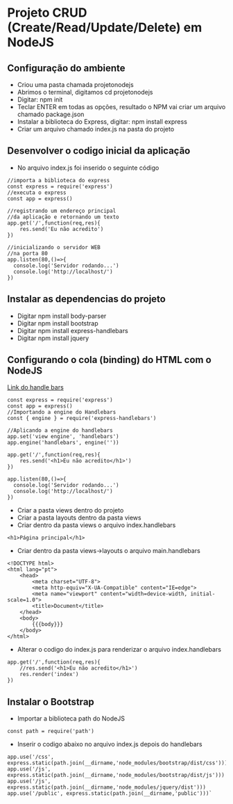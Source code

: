 # Projeto CRUD (Create/Read/Update/Delete) em NodeJS

## Configuração do ambiente
- Criou uma pasta chamada projetonodejs
- Abrimos o terminal, digitamos cd projetonodejs
- Digitar: npm init
- Teclar ENTER em todas as opções, resultado o NPM vai criar um arquivo chamado package.json
- Instalar a biblioteca do Express, digitar: npm install express
- Criar um arquivo chamado index.js na pasta do projeto

## Desenvolver o codigo inicial da aplicação
- No arquivo index.js foi inserido o seguinte código
```
//importa a biblioteca do express
const express = require('express')
//executa o express
const app = express()

//registrando um endereço principal
//da aplicação e retornando um texto
app.get('/',function(req,res){
    res.send('Eu não acredito')
})

//inicializando o servidor WEB
//na porta 80
app.listen(80,()=>{
  console.log('Servidor rodando...')  
  console.log('http://localhost/')
})
```

## Instalar as dependencias do projeto
- Digitar npm install body-parser
- Digitar npm install bootstrap
- Digitar npm install express-handlebars
- Digitar npm install jquery

## Configurando o cola (binding) do HTML com o NodeJS
[Link do handle bars](https://handlebarsjs.com/)

```
const express = require('express')
const app = express()
//Importando a engine do Handlebars
const { engine } = require('express-handlebars')

//Aplicando a engine do handlebars
app.set('view engine', 'handlebars')
app.engine('handlebars', engine(''))

app.get('/',function(req,res){
    res.send('<h1>Eu não acredito</h1>')
})

app.listen(80,()=>{
  console.log('Servidor rodando...')  
  console.log('http://localhost/')
})
```

- Criar a pasta views dentro do projeto
- Criar a pasta layouts dentro da pasta views
- Criar dentro da pasta views o arquivo index.handlebars

```
<h1>Página principal</h1>
```

- Criar dentro da pasta views->layouts o arquivo main.handlebars

```
<!DOCTYPE html>
<html lang="pt">
    <head>
        <meta charset="UTF-8">
        <meta http-equiv="X-UA-Compatible" content="IE=edge">
        <meta name="viewport" content="width=device-width, initial-scale=1.0">
        <title>Document</title>
    </head>
    <body>
        {{{body}}}
    </body>
</html>
```

- Alterar o codigo do index.js para renderizar o arquivo index.handlebars

```
app.get('/',function(req,res){
    //res.send('<h1>Eu não acredito</h1>')
    res.render('index')
})
```

## Instalar o Bootstrap

- Importar a biblioteca path do NodeJS
```
const path = require('path')
```
- Inserir o codigo abaixo no arquivo index.js depois do handlebars
```
app.use('/css', express.static(path.join(__dirname,'node_modules/bootstrap/dist/css')))
app.use('/js', express.static(path.join(__dirname,'node_modules/bootstrap/dist/js')))
app.use('/js', express.static(path.join(__dirname,'node_modules/jquery/dist')))
app.use('/public', express.static(path.join(__dirname,'public')))`
```
